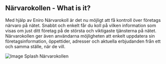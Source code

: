 ## Närvarokollen - What is it?
Med hjälp av Eniro Närvarokoll är det nu möjligt att få kontroll över företags närvaro på nätet. Snabbt och enkelt får du koll på vilken information som visas om just ditt företag på de största och viktigaste tjänsterna på nätet. Närvarokollen ger även användarna möjligheten att enkelt uppdatera sin företagsinformation, öppettider, adresser och aktuella erbjudanden från ett och samma ställe, när de vill.


![Image Splash Närvarokollen](pages/Netto-web.jpg)
